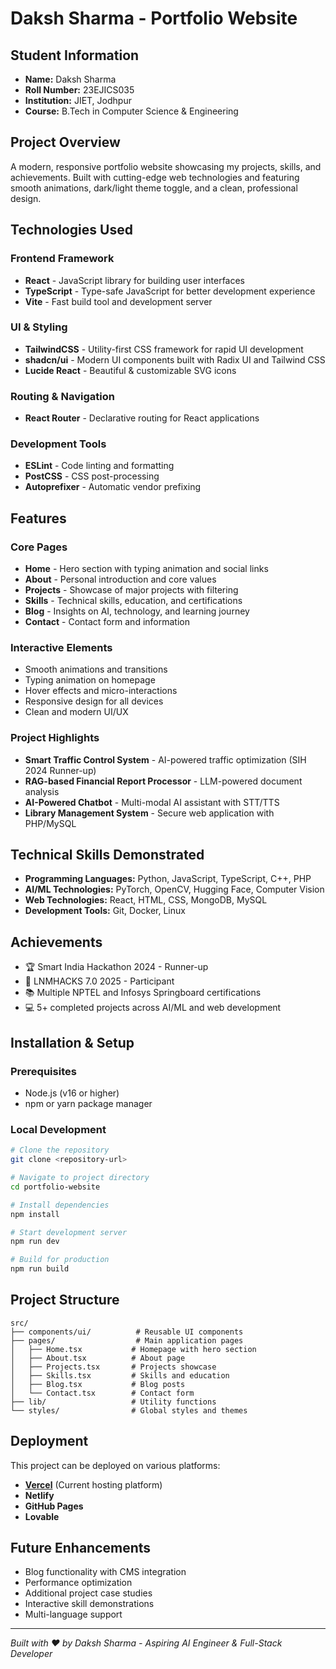 # Daksh Sharma - Portfolio Website

## Student Information
- **Name:** Daksh Sharma
- **Roll Number:** 23EJICS035
- **Institution:** JIET, Jodhpur
- **Course:** B.Tech in Computer Science & Engineering

## Project Overview
A modern, responsive portfolio website showcasing my projects, skills, and achievements. Built with cutting-edge web technologies and featuring smooth animations, dark/light theme toggle, and a clean, professional design.

## Technologies Used

### Frontend Framework
- **React** - JavaScript library for building user interfaces
- **TypeScript** - Type-safe JavaScript for better development experience
- **Vite** - Fast build tool and development server

### UI & Styling
- **TailwindCSS** - Utility-first CSS framework for rapid UI development
- **shadcn/ui** - Modern UI components built with Radix UI and Tailwind CSS
- **Lucide React** - Beautiful & customizable SVG icons

### Routing & Navigation
- **React Router** - Declarative routing for React applications

### Development Tools
- **ESLint** - Code linting and formatting
- **PostCSS** - CSS post-processing
- **Autoprefixer** - Automatic vendor prefixing

## Features

### Core Pages
- **Home** - Hero section with typing animation and social links
- **About** - Personal introduction and core values
- **Projects** - Showcase of major projects with filtering
- **Skills** - Technical skills, education, and certifications
- **Blog** - Insights on AI, technology, and learning journey
- **Contact** - Contact form and information

### Interactive Elements
- Smooth animations and transitions
- Typing animation on homepage
- Hover effects and micro-interactions
- Responsive design for all devices
- Clean and modern UI/UX

### Project Highlights
- **Smart Traffic Control System** - AI-powered traffic optimization (SIH 2024 Runner-up)
- **RAG-based Financial Report Processor** - LLM-powered document analysis
- **AI-Powered Chatbot** - Multi-modal AI assistant with STT/TTS
- **Library Management System** - Secure web application with PHP/MySQL

## Technical Skills Demonstrated
- **Programming Languages:** Python, JavaScript, TypeScript, C++, PHP
- **AI/ML Technologies:** PyTorch, OpenCV, Hugging Face, Computer Vision
- **Web Technologies:** React, HTML, CSS, MongoDB, MySQL
- **Development Tools:** Git, Docker, Linux

## Achievements
- 🏆 Smart India Hackathon 2024 - Runner-up
- 🎯 LNMHACKS 7.0 2025 - Participant
- 📚 Multiple NPTEL and Infosys Springboard certifications
- 💻 5+ completed projects across AI/ML and web development

## Installation & Setup

### Prerequisites
- Node.js (v16 or higher)
- npm or yarn package manager

### Local Development
```bash
# Clone the repository
git clone <repository-url>

# Navigate to project directory
cd portfolio-website

# Install dependencies
npm install

# Start development server
npm run dev

# Build for production
npm run build
```

## Project Structure
```
src/
├── components/ui/          # Reusable UI components
├── pages/                  # Main application pages
│   ├── Home.tsx           # Homepage with hero section
│   ├── About.tsx          # About page
│   ├── Projects.tsx       # Projects showcase
│   ├── Skills.tsx         # Skills and education
│   ├── Blog.tsx           # Blog posts
│   └── Contact.tsx        # Contact form
├── lib/                   # Utility functions
└── styles/                # Global styles and themes
```

## Deployment
This project can be deployed on various platforms:
- [**Vercel**](https://daksh-ai-portfolio-verse.vercel.app/) (Current hosting platform)
- **Netlify**
- **GitHub Pages**
- **Lovable** 

## Future Enhancements
- Blog functionality with CMS integration
- Performance optimization
- Additional project case studies
- Interactive skill demonstrations
- Multi-language support

---

*Built with ❤️ by Daksh Sharma - Aspiring AI Engineer & Full-Stack Developer*
